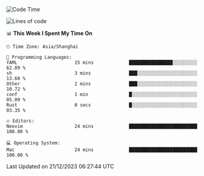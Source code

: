 <!--START_SECTION:waka-->
![Code Time](http://img.shields.io/badge/Code%20Time-1%2C765%20hrs%2048%20mins-blue)

![Lines of code](https://img.shields.io/badge/From%20Hello%20World%20I%27ve%20Written-285.2%20thousand%20lines%20of%20code-blue)

📊 **This Week I Spent My Time On** 

```text
🕑︎ Time Zone: Asia/Shanghai

💬 Programming Languages: 
YAML                     15 mins             ████████████████░░░░░░░░░   62.89 % 
sh                       3 mins              ███░░░░░░░░░░░░░░░░░░░░░░   13.60 % 
Other                    2 mins              ███░░░░░░░░░░░░░░░░░░░░░░   10.72 % 
conf                     1 min               █░░░░░░░░░░░░░░░░░░░░░░░░   05.09 % 
Rust                     0 secs              █░░░░░░░░░░░░░░░░░░░░░░░░   03.35 % 

🔥 Editors: 
Neovim                   24 mins             █████████████████████████   100.00 % 

💻 Operating System: 
Mac                      24 mins             █████████████████████████   100.00 % 
```


 Last Updated on 21/12/2023 06:27:44 UTC
<!--END_SECTION:waka-->
